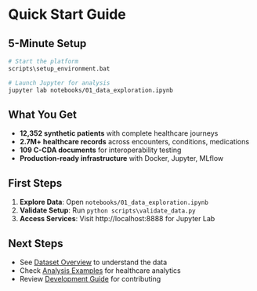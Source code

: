 # Quick Start Guide

## 5-Minute Setup

```bash
# Start the platform
scripts\setup_environment.bat

# Launch Jupyter for analysis
jupyter lab notebooks/01_data_exploration.ipynb
```

## What You Get

- **12,352 synthetic patients** with complete healthcare journeys
- **2.7M+ healthcare records** across encounters, conditions, medications
- **109 C-CDA documents** for interoperability testing
- **Production-ready infrastructure** with Docker, Jupyter, MLflow

## First Steps

1. **Explore Data**: Open `notebooks/01_data_exploration.ipynb`
2. **Validate Setup**: Run `python scripts\validate_data.py`
3. **Access Services**: Visit http://localhost:8888 for Jupyter Lab

## Next Steps

- See [Dataset Overview](dataset.md) to understand the data
- Check [Analysis Examples](analysis.md) for healthcare analytics
- Review [Development Guide](development.md) for contributing
